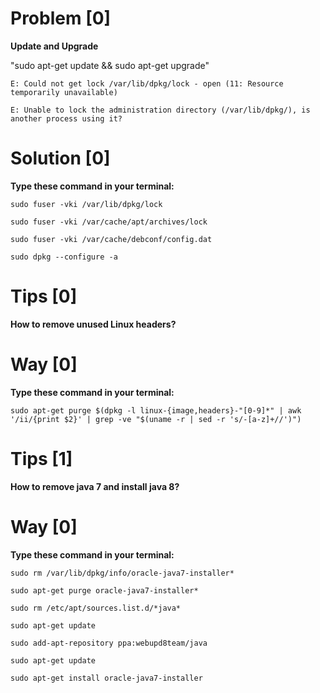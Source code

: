 # Problem [0]

**Update and Upgrade**

"sudo apt-get update && sudo apt-get upgrade"

`E: Could not get lock /var/lib/dpkg/lock - open (11: Resource temporarily unavailable)`


`E: Unable to lock the administration directory (/var/lib/dpkg/), is another process using it?`


# Solution [0]

**Type these command in your terminal:**

`sudo fuser -vki /var/lib/dpkg/lock`

`sudo fuser -vki /var/cache/apt/archives/lock`

`sudo fuser -vki /var/cache/debconf/config.dat`

`sudo dpkg --configure -a`

# Tips [0]

**How to remove unused Linux headers?**

# Way [0]

**Type these command in your terminal:**


`sudo apt-get purge $(dpkg -l linux-{image,headers}-"[0-9]*" | awk '/ii/{print $2}' | grep -ve "$(uname -r | sed -r 's/-[a-z]+//')") 
`

# Tips [1]

**How to remove java 7 and install java 8?**

# Way [0]

**Type these command in your terminal:**

`sudo rm /var/lib/dpkg/info/oracle-java7-installer*`

`sudo apt-get purge oracle-java7-installer*`

`sudo rm /etc/apt/sources.list.d/*java*`

`sudo apt-get update`

`sudo add-apt-repository ppa:webupd8team/java`

`sudo apt-get update`

`sudo apt-get install oracle-java7-installer`